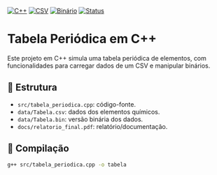 [![C++](https://img.shields.io/badge/C%2B%2B-00599C?style=for-the-badge&logo=c%2B%2B&logoColor=white)]()
[![CSV](https://img.shields.io/badge/Formato-CSV-lightgrey?style=for-the-badge&logo=filezilla&logoColor=black)]()
[![Binário](https://img.shields.io/badge/Formato-Binário-blue?style=for-the-badge)]()
[![Status](https://img.shields.io/badge/Status-Concluído-brightgreen?style=for-the-badge)]()

# Tabela Periódica em C++

Este projeto em C++ simula uma tabela periódica de elementos, com funcionalidades para carregar dados de um CSV e manipular binários.

## 📁 Estrutura

- `src/tabela_periodica.cpp`: código-fonte.
- `data/Tabela.csv`: dados dos elementos químicos.
- `data/Tabela.bin`: versão binária dos dados.
- `docs/relatorio_final.pdf`: relatório/documentação.

## 🔧 Compilação

```bash
g++ src/tabela_periodica.cpp -o tabela
